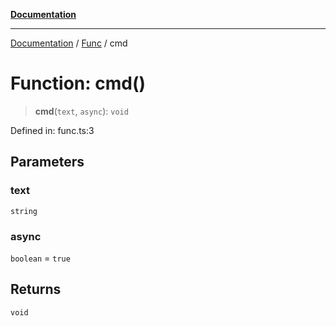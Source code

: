 [**Documentation**](../../../README.md)

***

[Documentation](../../../globals.md) / [Func](../README.md) / cmd

# Function: cmd()

> **cmd**(`text`, `async`): `void`

Defined in: func.ts:3

## Parameters

### text

`string`

### async

`boolean` = `true`

## Returns

`void`
